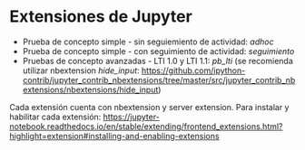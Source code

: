 # Extensiones de Jupyter

* Prueba de concepto simple - sin seguiemiento de actividad: *adhoc*
* Prueba de concepto simple - con seguimiento de actividad: *seguimiento*
* Pruebas de concepto avanzadas - LTI 1.0 y LTI 1.1: *pb_lti* (se recomienda utilizar nbextension *hide_input*: https://github.com/ipython-contrib/jupyter_contrib_nbextensions/tree/master/src/jupyter_contrib_nbextensions/nbextensions/hide_input)

Cada extensión cuenta con nbextension y server extension. 
Para instalar y habilitar cada extensión: https://jupyter-notebook.readthedocs.io/en/stable/extending/frontend_extensions.html?highlight=extension#installing-and-enabling-extensions

